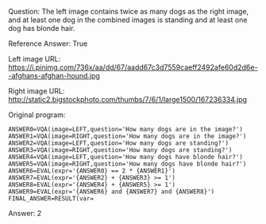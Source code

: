 Question: The left image contains twice as many dogs as the right image, and at least one dog in the combined images is standing and at least one dog has blonde hair.

Reference Answer: True

Left image URL: https://i.pinimg.com/736x/aa/dd/67/aadd67c3d7559caeff2492afe60d2d6e--afghans-afghan-hound.jpg

Right image URL: http://static2.bigstockphoto.com/thumbs/7/6/1/large1500/167236334.jpg

Original program:

```
ANSWER0=VQA(image=LEFT,question='How many dogs are in the image?')
ANSWER1=VQA(image=RIGHT,question='How many dogs are in the image?')
ANSWER2=VQA(image=LEFT,question='How many dogs are standing?')
ANSWER3=VQA(image=RIGHT,question='How many dogs are standing?')
ANSWER4=VQA(image=LEFT,question='How many dogs have blonde hair?')
ANSWER5=VQA(image=RIGHT,question='How many dogs have blonde hair?')
ANSWER6=EVAL(expr='{ANSWER0} == 2 * {ANSWER1}')
ANSWER7=EVAL(expr='{ANSWER2} + {ANSWER3} >= 1')
ANSWER8=EVAL(expr='{ANSWER4} + {ANSWER5} >= 1')
ANSWER9=EVAL(expr='{ANSWER6} and {ANSWER7} and {ANSWER8}')
FINAL_ANSWER=RESULT(var=
```
Answer: 2

